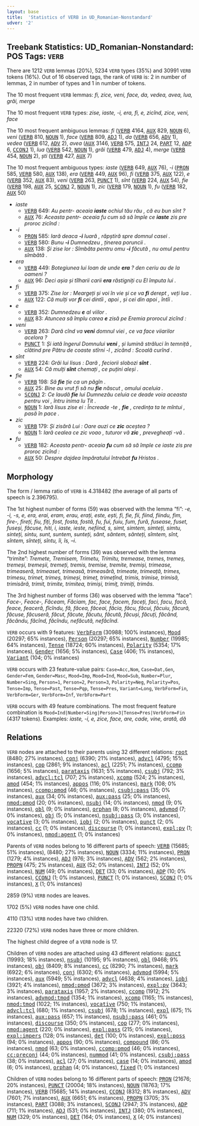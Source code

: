 ```yaml
---
layout: base
title:  'Statistics of VERB in UD_Romanian-Nonstandard'
udver: '2'
---
```


## Treebank Statistics: UD_Romanian-Nonstandard: POS Tags: `VERB`

There are 1212 `VERB` lemmas (20%), 5234 `VERB` types (35%) and 30991 `VERB` tokens (16%).
Out of 16 observed tags, the rank of `VERB` is: 2 in number of lemmas, 2 in number of types and 1 in number of tokens.

The 10 most frequent `VERB` lemmas: <em>fi, zice, veni, face, da, vedea, avea, lua, grăi, merge</em>

The 10 most frequent `VERB` types:  <em>zise, iaste, -i, era, fi, e, zicînd, zice, veni, face</em>

The 10 most frequent ambiguous lemmas: <em>fi</em> (<tt><a href="ro_nonstandard-pos-VERB.html">VERB</a></tt> 4164, <tt><a href="ro_nonstandard-pos-AUX.html">AUX</a></tt> 829, <tt><a href="ro_nonstandard-pos-NOUN.html">NOUN</a></tt> 6), <em>veni</em> (<tt><a href="ro_nonstandard-pos-VERB.html">VERB</a></tt> 810, <tt><a href="ro_nonstandard-pos-NOUN.html">NOUN</a></tt> 1), <em>face</em> (<tt><a href="ro_nonstandard-pos-VERB.html">VERB</a></tt> 809, <tt><a href="ro_nonstandard-pos-ADJ.html">ADJ</a></tt> 1), <em>da</em> (<tt><a href="ro_nonstandard-pos-VERB.html">VERB</a></tt> 656, <tt><a href="ro_nonstandard-pos-ADV.html">ADV</a></tt> 1), <em>vedea</em> (<tt><a href="ro_nonstandard-pos-VERB.html">VERB</a></tt> 612, <tt><a href="ro_nonstandard-pos-ADV.html">ADV</a></tt> 2), <em>avea</em> (<tt><a href="ro_nonstandard-pos-AUX.html">AUX</a></tt> 3146, <tt><a href="ro_nonstandard-pos-VERB.html">VERB</a></tt> 575, <tt><a href="ro_nonstandard-pos-INTJ.html">INTJ</a></tt> 24, <tt><a href="ro_nonstandard-pos-PART.html">PART</a></tt> 12, <tt><a href="ro_nonstandard-pos-ADP.html">ADP</a></tt> 6, <tt><a href="ro_nonstandard-pos-CCONJ.html">CCONJ</a></tt> 1), <em>lua</em> (<tt><a href="ro_nonstandard-pos-VERB.html">VERB</a></tt> 542, <tt><a href="ro_nonstandard-pos-NOUN.html">NOUN</a></tt> 1), <em>grăi</em> (<tt><a href="ro_nonstandard-pos-VERB.html">VERB</a></tt> 479, <tt><a href="ro_nonstandard-pos-ADJ.html">ADJ</a></tt> 4), <em>merge</em> (<tt><a href="ro_nonstandard-pos-VERB.html">VERB</a></tt> 454, <tt><a href="ro_nonstandard-pos-NOUN.html">NOUN</a></tt> 2), <em>ști</em> (<tt><a href="ro_nonstandard-pos-VERB.html">VERB</a></tt> 427, <tt><a href="ro_nonstandard-pos-AUX.html">AUX</a></tt> 7)

The 10 most frequent ambiguous types:  <em>iaste</em> (<tt><a href="ro_nonstandard-pos-VERB.html">VERB</a></tt> 649, <tt><a href="ro_nonstandard-pos-AUX.html">AUX</a></tt> 76), <em>-i</em> (<tt><a href="ro_nonstandard-pos-PRON.html">PRON</a></tt> 585, <tt><a href="ro_nonstandard-pos-VERB.html">VERB</a></tt> 580, <tt><a href="ro_nonstandard-pos-AUX.html">AUX</a></tt> 138), <em>era</em> (<tt><a href="ro_nonstandard-pos-VERB.html">VERB</a></tt> 449, <tt><a href="ro_nonstandard-pos-AUX.html">AUX</a></tt> 96), <em>fi</em> (<tt><a href="ro_nonstandard-pos-VERB.html">VERB</a></tt> 375, <tt><a href="ro_nonstandard-pos-AUX.html">AUX</a></tt> 122), <em>e</em> (<tt><a href="ro_nonstandard-pos-VERB.html">VERB</a></tt> 352, <tt><a href="ro_nonstandard-pos-AUX.html">AUX</a></tt> 83), <em>veni</em> (<tt><a href="ro_nonstandard-pos-VERB.html">VERB</a></tt> 263, <tt><a href="ro_nonstandard-pos-PUNCT.html">PUNCT</a></tt> 1), <em>sînt</em> (<tt><a href="ro_nonstandard-pos-VERB.html">VERB</a></tt> 224, <tt><a href="ro_nonstandard-pos-AUX.html">AUX</a></tt> 54), <em>fie</em> (<tt><a href="ro_nonstandard-pos-VERB.html">VERB</a></tt> 198, <tt><a href="ro_nonstandard-pos-AUX.html">AUX</a></tt> 25, <tt><a href="ro_nonstandard-pos-SCONJ.html">SCONJ</a></tt> 2, <tt><a href="ro_nonstandard-pos-NOUN.html">NOUN</a></tt> 1), <em>zic</em> (<tt><a href="ro_nonstandard-pos-VERB.html">VERB</a></tt> 179, <tt><a href="ro_nonstandard-pos-NOUN.html">NOUN</a></tt> 1), <em>fu</em> (<tt><a href="ro_nonstandard-pos-VERB.html">VERB</a></tt> 182, <tt><a href="ro_nonstandard-pos-AUX.html">AUX</a></tt> 50)


* <em>iaste</em>
  * <tt><a href="ro_nonstandard-pos-VERB.html">VERB</a></tt> 649: <em>Au pentr- aceaia <b>iaste</b> ochiul tău rău , că eu bun sînt ?</em>
  * <tt><a href="ro_nonstandard-pos-AUX.html">AUX</a></tt> 76: <em>Aceasta pentr- aceaia fu cum să să împle ce <b>iaste</b> zis pre proroc zicînd :</em>
* <em>-i</em>
  * <tt><a href="ro_nonstandard-pos-PRON.html">PRON</a></tt> 585: <em>Iară deaca <b>-i</b> luară , răpștiră spre domnul casei .</em>
  * <tt><a href="ro_nonstandard-pos-VERB.html">VERB</a></tt> 580: <em>Bunu <b>-i</b> Dumnedzeu , ținerea poruncii .</em>
  * <tt><a href="ro_nonstandard-pos-AUX.html">AUX</a></tt> 138: <em>Și zise lor : Sîmbăta pentru omu <b>-i</b> făcută , nu omul pentru sîmbătă .</em>
* <em>era</em>
  * <tt><a href="ro_nonstandard-pos-VERB.html">VERB</a></tt> 449: <em>Botegiunea lui Ioan de unde <b>era</b> ? den ceriu au de la oameni ?</em>
  * <tt><a href="ro_nonstandard-pos-AUX.html">AUX</a></tt> 96: <em>Deci așia și tîlharii carii <b>era</b> răstigniți cu El împuta lui .</em>
* <em>fi</em>
  * <tt><a href="ro_nonstandard-pos-VERB.html">VERB</a></tt> 375: <em>Zise lor : Meargeți și voi în vie și ce va <b>fi</b> derept , veți lua .</em>
  * <tt><a href="ro_nonstandard-pos-AUX.html">AUX</a></tt> 122: <em>Că mulți vor <b>fi</b> cei dintîi , apoi , și cei din apoi , întîi .</em>
* <em>e</em>
  * <tt><a href="ro_nonstandard-pos-VERB.html">VERB</a></tt> 352: <em>Dumnedzeu <b>e</b> al viilor .</em>
  * <tt><a href="ro_nonstandard-pos-AUX.html">AUX</a></tt> 83: <em>Atuncea să împlu carea <b>e</b> zisă pe Eremia prorocul zicînd :</em>
* <em>veni</em>
  * <tt><a href="ro_nonstandard-pos-VERB.html">VERB</a></tt> 263: <em>Dară cînd va <b>veni</b> domnul viei , ce va face viiarilor acelora ?</em>
  * <tt><a href="ro_nonstandard-pos-PUNCT.html">PUNCT</a></tt> 1: <em>Și iată îngerul Domnului <b>veni</b> , și lumină străluci în temniță , clătind pre Pătru de coaste stîrni -l , zicănd : Scoală curînd .</em>
* <em>sînt</em>
  * <tt><a href="ro_nonstandard-pos-VERB.html">VERB</a></tt> 224: <em>Grăi lui Iisus : Dară , feciorii slobozi <b>sînt</b> .</em>
  * <tt><a href="ro_nonstandard-pos-AUX.html">AUX</a></tt> 54: <em>Că mulți <b>sînt</b> chemați , ce puțini aleși .</em>
* <em>fie</em>
  * <tt><a href="ro_nonstandard-pos-VERB.html">VERB</a></tt> 198: <em>Să <b>fie</b> ție ca un păgîn .</em>
  * <tt><a href="ro_nonstandard-pos-AUX.html">AUX</a></tt> 25: <em>Bine au vrut fi să nu <b>fie</b> născut , omului aceluia .</em>
  * <tt><a href="ro_nonstandard-pos-SCONJ.html">SCONJ</a></tt> 2: <em>Ce laudă <b>fie</b> lui Dumnezău celuia ce deade voia aceasta pentru voi , întru inima lu Tit .</em>
  * <tt><a href="ro_nonstandard-pos-NOUN.html">NOUN</a></tt> 1: <em>Iară Iisus zise ei : Încreade -te , <b>fie</b> , credința ta te mîntui , pasă în pace .</em>
* <em>zic</em>
  * <tt><a href="ro_nonstandard-pos-VERB.html">VERB</a></tt> 179: <em>Și zisără Lui : Oare auzi ce <b>zic</b> aceștea ?</em>
  * <tt><a href="ro_nonstandard-pos-NOUN.html">NOUN</a></tt> 1: <em>Iară cealea ce zic voao , tuturor vă <b>zic</b> , prevegheați -vă .</em>
* <em>fu</em>
  * <tt><a href="ro_nonstandard-pos-VERB.html">VERB</a></tt> 182: <em>Aceasta pentr- aceaia <b>fu</b> cum să să împle ce iaste zis pre proroc zicînd :</em>
  * <tt><a href="ro_nonstandard-pos-AUX.html">AUX</a></tt> 50: <em>Despre dajdea împăratului întrebat <b>fu</b> Hristos .</em>

## Morphology

The form / lemma ratio of `VERB` is 4.318482 (the average of all parts of speech is 2.396795).

The 1st highest number of forms (59) was observed with the lemma “fi”: <em>-e, -i, -s, e, era, erai, eram, erau, erați, este, ești, fi, fie, fii, fiind, fiindu, fim, fire-, fireți, fiu, fiți, fost, fosta, fostă, fu, fui, fuiu, fum, fură, fusease, fuset, fuseși, făcuse, hiti, i, iaste, ieste, nefiind, s, simt, simtem, simteți, simtu, sinteți, sintu, sunt, suntem, sunteți, sânt, sântem, sânteți, sîmtem, sînt, sîntem, sînteți, sîntu, îi, îs, –i</em>.

The 2nd highest number of forms (39) was observed with the lemma “trimite”: <em>Tremete, Tremisem, Trimetu, Trimitu, tremease, tremes, tremeș, tremeși, tremeșii, tremeți, tremis, tremise, tremite, tremiși, trimease, trimeaseră, trimeaset, trimeasă, trimeasără, trimeate, trimeață, trimes, trimesu, trimet, trimeș, trimeși, trimeț, trimețînd, trimis, trimise, trimisă, trimisără, trimit, trimite, trimitea, trimiși, trimiț, trimiți, trimăs</em>.

The 3rd highest number of forms (36) was observed with the lemma “face”: <em>Face-, Feace-, Făceam, Făciam, fac, face, facem, faceți, faci, facu, facă, feace, feaceră, fîcîndu, fă, făcea, făceai, făcia, făcu, făcui, făcuiu, făcură, făcuse, făcuseră, făcut, făcute, făcutu, făcută, făcuși, făcuți, făcând, făcându, făcînd, făcîndu, nefăcută, nefăcînd</em>.

`VERB` occurs with 9 features: <tt><a href="ro_nonstandard-feat-VerbForm.html">VerbForm</a></tt> (30988; 100% instances), <tt><a href="ro_nonstandard-feat-Mood.html">Mood</a></tt> (20297; 65% instances), <tt><a href="ro_nonstandard-feat-Person.html">Person</a></tt> (20297; 65% instances), <tt><a href="ro_nonstandard-feat-Number.html">Number</a></tt> (19985; 64% instances), <tt><a href="ro_nonstandard-feat-Tense.html">Tense</a></tt> (18724; 60% instances), <tt><a href="ro_nonstandard-feat-Polarity.html">Polarity</a></tt> (5354; 17% instances), <tt><a href="ro_nonstandard-feat-Gender.html">Gender</a></tt> (1656; 5% instances), <tt><a href="ro_nonstandard-feat-Case.html">Case</a></tt> (406; 1% instances), <tt><a href="ro_nonstandard-feat-Variant.html">Variant</a></tt> (104; 0% instances)

`VERB` occurs with 23 feature-value pairs: `Case=Acc,Nom`, `Case=Dat,Gen`, `Gender=Fem`, `Gender=Masc`, `Mood=Imp`, `Mood=Ind`, `Mood=Sub`, `Number=Plur`, `Number=Sing`, `Person=1`, `Person=2`, `Person=3`, `Polarity=Neg`, `Polarity=Pos`, `Tense=Imp`, `Tense=Past`, `Tense=Pqp`, `Tense=Pres`, `Variant=Long`, `VerbForm=Fin`, `VerbForm=Ger`, `VerbForm=Inf`, `VerbForm=Part`

`VERB` occurs with 49 feature combinations.
The most frequent feature combination is `Mood=Ind|Number=Sing|Person=3|Tense=Pres|VerbForm=Fin` (4317 tokens).
Examples: <em>iaste, -i, e, zice, face, are, cade, vine, arată, dă</em>


## Relations

`VERB` nodes are attached to their parents using 32 different relations: <tt><a href="ro_nonstandard-dep-root.html">root</a></tt> (8480; 27% instances), <tt><a href="ro_nonstandard-dep-conj.html">conj</a></tt> (6390; 21% instances), <tt><a href="ro_nonstandard-dep-advcl.html">advcl</a></tt> (4795; 15% instances), <tt><a href="ro_nonstandard-dep-cop.html">cop</a></tt> (2861; 9% instances), <tt><a href="ro_nonstandard-dep-acl.html">acl</a></tt> (2251; 7% instances), <tt><a href="ro_nonstandard-dep-ccomp.html">ccomp</a></tt> (1656; 5% instances), <tt><a href="ro_nonstandard-dep-parataxis.html">parataxis</a></tt> (1631; 5% instances), <tt><a href="ro_nonstandard-dep-csubj.html">csubj</a></tt> (792; 3% instances), <tt><a href="ro_nonstandard-dep-advcl-tcl.html">advcl:tcl</a></tt> (707; 2% instances), <tt><a href="ro_nonstandard-dep-xcomp.html">xcomp</a></tt> (524; 2% instances), <tt><a href="ro_nonstandard-dep-amod.html">amod</a></tt> (454; 1% instances), <tt><a href="ro_nonstandard-dep-appos.html">appos</a></tt> (116; 0% instances), <tt><a href="ro_nonstandard-dep-mark.html">mark</a></tt> (108; 0% instances), <tt><a href="ro_nonstandard-dep-ccomp-pmod.html">ccomp:pmod</a></tt> (46; 0% instances), <tt><a href="ro_nonstandard-dep-csubj-pass.html">csubj:pass</a></tt> (35; 0% instances), <tt><a href="ro_nonstandard-dep-aux.html">aux</a></tt> (34; 0% instances), <tt><a href="ro_nonstandard-dep-aux-pass.html">aux:pass</a></tt> (25; 0% instances), <tt><a href="ro_nonstandard-dep-nmod-pmod.html">nmod:pmod</a></tt> (20; 0% instances), <tt><a href="ro_nonstandard-dep-nsubj.html">nsubj</a></tt> (14; 0% instances), <tt><a href="ro_nonstandard-dep-nmod.html">nmod</a></tt> (9; 0% instances), <tt><a href="ro_nonstandard-dep-obl.html">obl</a></tt> (9; 0% instances), <tt><a href="ro_nonstandard-dep-orphan.html">orphan</a></tt> (8; 0% instances), <tt><a href="ro_nonstandard-dep-advmod.html">advmod</a></tt> (7; 0% instances), <tt><a href="ro_nonstandard-dep-obj.html">obj</a></tt> (5; 0% instances), <tt><a href="ro_nonstandard-dep-nsubj-pass.html">nsubj:pass</a></tt> (3; 0% instances), <tt><a href="ro_nonstandard-dep-vocative.html">vocative</a></tt> (3; 0% instances), <tt><a href="ro_nonstandard-dep-iobj.html">iobj</a></tt> (2; 0% instances), <tt><a href="ro_nonstandard-dep-punct.html">punct</a></tt> (2; 0% instances), <tt><a href="ro_nonstandard-dep-cc.html">cc</a></tt> (1; 0% instances), <tt><a href="ro_nonstandard-dep-discourse.html">discourse</a></tt> (1; 0% instances), <tt><a href="ro_nonstandard-dep-expl-pv.html">expl:pv</a></tt> (1; 0% instances), <tt><a href="ro_nonstandard-dep-nmod-agent.html">nmod:agent</a></tt> (1; 0% instances)

Parents of `VERB` nodes belong to 16 different parts of speech: <tt><a href="ro_nonstandard-pos-VERB.html">VERB</a></tt> (15685; 51% instances),  (8480; 27% instances), <tt><a href="ro_nonstandard-pos-NOUN.html">NOUN</a></tt> (3334; 11% instances), <tt><a href="ro_nonstandard-pos-PRON.html">PRON</a></tt> (1279; 4% instances), <tt><a href="ro_nonstandard-pos-ADJ.html">ADJ</a></tt> (976; 3% instances), <tt><a href="ro_nonstandard-pos-ADV.html">ADV</a></tt> (562; 2% instances), <tt><a href="ro_nonstandard-pos-PROPN.html">PROPN</a></tt> (475; 2% instances), <tt><a href="ro_nonstandard-pos-AUX.html">AUX</a></tt> (52; 0% instances), <tt><a href="ro_nonstandard-pos-INTJ.html">INTJ</a></tt> (52; 0% instances), <tt><a href="ro_nonstandard-pos-NUM.html">NUM</a></tt> (49; 0% instances), <tt><a href="ro_nonstandard-pos-DET.html">DET</a></tt> (33; 0% instances), <tt><a href="ro_nonstandard-pos-ADP.html">ADP</a></tt> (10; 0% instances), <tt><a href="ro_nonstandard-pos-CCONJ.html">CCONJ</a></tt> (1; 0% instances), <tt><a href="ro_nonstandard-pos-PUNCT.html">PUNCT</a></tt> (1; 0% instances), <tt><a href="ro_nonstandard-pos-SCONJ.html">SCONJ</a></tt> (1; 0% instances), <tt><a href="ro_nonstandard-pos-X.html">X</a></tt> (1; 0% instances)

2859 (9%) `VERB` nodes are leaves.

1702 (5%) `VERB` nodes have one child.

4110 (13%) `VERB` nodes have two children.

22320 (72%) `VERB` nodes have three or more children.

The highest child degree of a `VERB` node is 17.

Children of `VERB` nodes are attached using 43 different relations: <tt><a href="ro_nonstandard-dep-punct.html">punct</a></tt> (19993; 18% instances), <tt><a href="ro_nonstandard-dep-nsubj.html">nsubj</a></tt> (10195; 9% instances), <tt><a href="ro_nonstandard-dep-obl.html">obl</a></tt> (9468; 9% instances), <tt><a href="ro_nonstandard-dep-obj.html">obj</a></tt> (8409; 8% instances), <tt><a href="ro_nonstandard-dep-cc.html">cc</a></tt> (8290; 7% instances), <tt><a href="ro_nonstandard-dep-mark.html">mark</a></tt> (6922; 6% instances), <tt><a href="ro_nonstandard-dep-conj.html">conj</a></tt> (6302; 6% instances), <tt><a href="ro_nonstandard-dep-advmod.html">advmod</a></tt> (5994; 5% instances), <tt><a href="ro_nonstandard-dep-aux.html">aux</a></tt> (5949; 5% instances), <tt><a href="ro_nonstandard-dep-advcl.html">advcl</a></tt> (4638; 4% instances), <tt><a href="ro_nonstandard-dep-iobj.html">iobj</a></tt> (3921; 4% instances), <tt><a href="ro_nonstandard-dep-nmod-pmod.html">nmod:pmod</a></tt> (3672; 3% instances), <tt><a href="ro_nonstandard-dep-expl-pv.html">expl:pv</a></tt> (3643; 3% instances), <tt><a href="ro_nonstandard-dep-parataxis.html">parataxis</a></tt> (1957; 2% instances), <tt><a href="ro_nonstandard-dep-ccomp.html">ccomp</a></tt> (1912; 2% instances), <tt><a href="ro_nonstandard-dep-advmod-tmod.html">advmod:tmod</a></tt> (1354; 1% instances), <tt><a href="ro_nonstandard-dep-xcomp.html">xcomp</a></tt> (1165; 1% instances), <tt><a href="ro_nonstandard-dep-nmod-tmod.html">nmod:tmod</a></tt> (1022; 1% instances), <tt><a href="ro_nonstandard-dep-vocative.html">vocative</a></tt> (750; 1% instances), <tt><a href="ro_nonstandard-dep-advcl-tcl.html">advcl:tcl</a></tt> (680; 1% instances), <tt><a href="ro_nonstandard-dep-csubj.html">csubj</a></tt> (678; 1% instances), <tt><a href="ro_nonstandard-dep-expl.html">expl</a></tt> (675; 1% instances), <tt><a href="ro_nonstandard-dep-aux-pass.html">aux:pass</a></tt> (657; 1% instances), <tt><a href="ro_nonstandard-dep-nsubj-pass.html">nsubj:pass</a></tt> (461; 0% instances), <tt><a href="ro_nonstandard-dep-discourse.html">discourse</a></tt> (350; 0% instances), <tt><a href="ro_nonstandard-dep-cop.html">cop</a></tt> (277; 0% instances), <tt><a href="ro_nonstandard-dep-nmod-agent.html">nmod:agent</a></tt> (220; 0% instances), <tt><a href="ro_nonstandard-dep-expl-pass.html">expl:pass</a></tt> (215; 0% instances), <tt><a href="ro_nonstandard-dep-expl-impers.html">expl:impers</a></tt> (128; 0% instances), <tt><a href="ro_nonstandard-dep-det.html">det</a></tt> (100; 0% instances), <tt><a href="ro_nonstandard-dep-expl-poss.html">expl:poss</a></tt> (94; 0% instances), <tt><a href="ro_nonstandard-dep-appos.html">appos</a></tt> (90; 0% instances), <tt><a href="ro_nonstandard-dep-compound.html">compound</a></tt> (86; 0% instances), <tt><a href="ro_nonstandard-dep-nmod.html">nmod</a></tt> (63; 0% instances), <tt><a href="ro_nonstandard-dep-ccomp-pmod.html">ccomp:pmod</a></tt> (46; 0% instances), <tt><a href="ro_nonstandard-dep-cc-preconj.html">cc:preconj</a></tt> (44; 0% instances), <tt><a href="ro_nonstandard-dep-nummod.html">nummod</a></tt> (41; 0% instances), <tt><a href="ro_nonstandard-dep-csubj-pass.html">csubj:pass</a></tt> (38; 0% instances), <tt><a href="ro_nonstandard-dep-acl.html">acl</a></tt> (27; 0% instances), <tt><a href="ro_nonstandard-dep-case.html">case</a></tt> (14; 0% instances), <tt><a href="ro_nonstandard-dep-amod.html">amod</a></tt> (6; 0% instances), <tt><a href="ro_nonstandard-dep-orphan.html">orphan</a></tt> (4; 0% instances), <tt><a href="ro_nonstandard-dep-fixed.html">fixed</a></tt> (1; 0% instances)

Children of `VERB` nodes belong to 16 different parts of speech: <tt><a href="ro_nonstandard-pos-PRON.html">PRON</a></tt> (21676; 20% instances), <tt><a href="ro_nonstandard-pos-PUNCT.html">PUNCT</a></tt> (20004; 18% instances), <tt><a href="ro_nonstandard-pos-NOUN.html">NOUN</a></tt> (18763; 17% instances), <tt><a href="ro_nonstandard-pos-VERB.html">VERB</a></tt> (15685; 14% instances), <tt><a href="ro_nonstandard-pos-CCONJ.html">CCONJ</a></tt> (8312; 8% instances), <tt><a href="ro_nonstandard-pos-ADV.html">ADV</a></tt> (7601; 7% instances), <tt><a href="ro_nonstandard-pos-AUX.html">AUX</a></tt> (6651; 6% instances), <tt><a href="ro_nonstandard-pos-PROPN.html">PROPN</a></tt> (3705; 3% instances), <tt><a href="ro_nonstandard-pos-PART.html">PART</a></tt> (3088; 3% instances), <tt><a href="ro_nonstandard-pos-SCONJ.html">SCONJ</a></tt> (2947; 3% instances), <tt><a href="ro_nonstandard-pos-ADP.html">ADP</a></tt> (711; 1% instances), <tt><a href="ro_nonstandard-pos-ADJ.html">ADJ</a></tt> (531; 0% instances), <tt><a href="ro_nonstandard-pos-INTJ.html">INTJ</a></tt> (380; 0% instances), <tt><a href="ro_nonstandard-pos-NUM.html">NUM</a></tt> (329; 0% instances), <tt><a href="ro_nonstandard-pos-DET.html">DET</a></tt> (164; 0% instances), <tt><a href="ro_nonstandard-pos-X.html">X</a></tt> (4; 0% instances)

